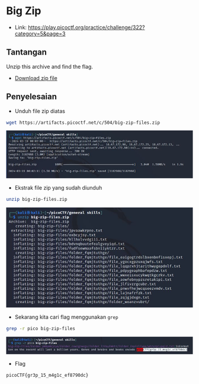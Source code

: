 # Big Zip
- Link: https://play.picoctf.org/practice/challenge/322?category=5&page=3

## Tantangan
Unzip this archive and find the flag.
- [Download zip file](https://artifacts.picoctf.net/c/504/big-zip-files.zip)

## Penyelesaian
- Unduh file zip diatas
```sh
wget https://artifacts.picoctf.net/c/504/big-zip-files.zip
```

![alt text](https://github.com/rahardian-dwi-saputra/picoCTF-writeup/blob/main/General%20Skills/Big%20Zip/assets/big%20zip%201.JPG)

- Ekstrak file zip yang sudah diunduh
```sh
unzip big-zip-files.zip
```

![alt text](https://github.com/rahardian-dwi-saputra/picoCTF-writeup/blob/main/General%20Skills/Big%20Zip/assets/big%20zip%202.JPG)

- Sekarang kita cari flag menggunakan `grep`
```sh
grep -r pico big-zip-files 
```

![alt text](https://github.com/rahardian-dwi-saputra/picoCTF-writeup/blob/main/General%20Skills/Big%20Zip/assets/big%20zip%203.JPG)

- Flag
```sh
picoCTF{gr3p_15_m4g1c_ef8790dc}
```